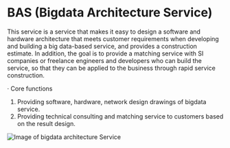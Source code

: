# BAS (Bigdata Architecture Service)

This service is a service that makes it easy to design a software and hardware architecture that meets customer requirements when developing and building a big data-based service, and provides a construction estimate.
In addition, the goal is to provide a matching service with SI companies or freelance engineers and developers who can build the service, so that they can be applied to the business through rapid service construction.

· Core functions
1. Providing software, hardware, network design drawings of bigdata service.
2. Providing technical consulting and matching service to customers based on the result design.

![Image of bigdata architecture Service](http://bas.bigidean.com/static/img/service_example1.png)
